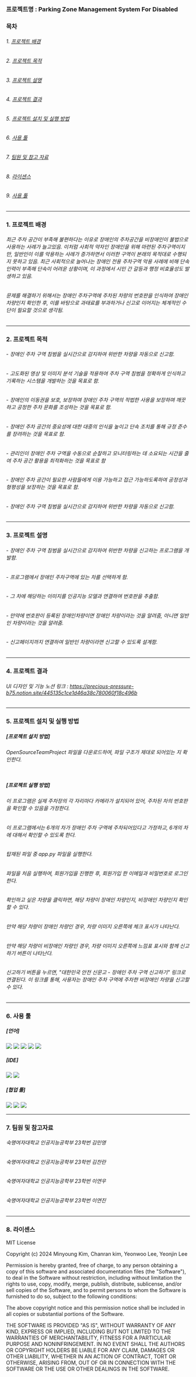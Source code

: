 <h3>프로젝트명 : Parking Zone Management System For Disabled</h3>

<h3>목차</h3>

###### 1. [프로젝트 배경](#-프로젝트-배경)
###### 2. [프로젝트 목적](#-프로젝트-목적)
###### 3. [프로젝트 설명](#-프로젝트-설명)
###### 4. [프로젝트 결과](#-프로젝트-결과)
###### 5. [프로젝트 설치 및 실행 방법](#-프로젝트-설치-및-실행-방법)
###### 6. [사용 툴](#사용-툴)
###### 7. [팀원 및 참고 자료](#-팀원-및-참고-자료)
###### 8. [라이센스](#-라이센스)
###### 9. [사용 툴](#-사용-툴)

---


<h3>1. 프로젝트 배경</h3>
  
###### 최근 주차 공간이 부족해 불편하다는 이유로 장애인의 주차공간을 비장애인이 불법으로 사용하는 사례가 늘고있음. 이처럼 사회적 약자인 장애인을 위해 마련된 주차구역이지만, 일반인이 이를 악용하는 사례가 증가하면서 이러한 구역이 본래의 목적대로 수행되지 못하고 있음. 최근 사회적으로 늘어나는 장애인 전용 주차구역 악용 사례에 비해 단속 인력이 부족해 단속이 어려운 상황이며, 이 과정에서 시민 간 갈등과 행정 비효율성도 발생하고 있음.

###### 문제를 해결하기 위해서는 장애인 주차구역에 주차된 차량의 번호판을 인식하여 장애인 차량인지 확인한 후, 이를 바탕으로 과태료를 부과하거나 신고로 이어지는 체계적인 수단이 필요할 것으로 생각됨. 

---

<h3>2. 프로젝트 목적</h3>

###### - 장애인 주차 구역 침범을 실시간으로 감지하여 위반한 차량을 자동으로 신고함.
###### - 고도화된 영상 및 이미지 분석 기술을 적용하여 주차 구역 침범을 정확하게 인식하고 기록하는 시스템을 개발하는 것을 목표로 함.
###### - 장애인의 이동권을 보호, 보장하며 장애인 주차 구역의 적법한 사용을 보장하며 깨끗하고 공정한 주차 문화를 조성하는 것을 목표로 함.
###### - 장애인 주차 공간의 중요성에 대한 대중의 인식을 높이고 단속 조치를 통해 규정 준수를 장려하는 것을 목표로 함.
###### - 관리인이 장애인 주차 구역을 수동으로 순찰하고 모니터링하는 데 소요되는 시간을 줄여 주차 공간 활용을 최적화하는 것을 목표로 함
###### - 장애인 주차 공간이 필요한 사람들에게 이용 가능하고 접근 가능하도록하여 공정성과 형평성을 보장하는 것을 목표로 함.
###### - 장애인 주차 구역 침범을 실시간으로 감지하여 위반한 차량을 자동으로 신고함.


---

 <h3>3. 프로젝트 설명</h3>

######   - 장애인 주차 구역 침범을 실시간으로 감지하여 위반한 차량을 신고하는 프로그램을 개발함.
######   - 프로그램에서 장애인 주차구역에 있는 차를 선택하게 함.
######   - 그 차에 해당하는 이미지를 인공지능 모델과 연결하여 번호판을 추출함.
######   - 만약에 번호판이 등록된 장애인차량이면 장애인 차량이라는 것을 알려줌, 아니면 일반인 차량이라는 것을 알려줌.
######   - 신고페이지까지 연결하여 일반인 차량이라면 신고할 수 있도록 설계함.

---

<h3>4. 프로젝트 결과</h3>

######  UI 디자인 및 기능 노션 링크 : https://precious-pressure-b75.notion.site/445135c1ce1d46a38c780060f18c496b


---


<h3>5. 프로젝트 설치 및 실행 방법</h3>

##### [프로젝트 설치 방법] <br> 

###### OpenSourceTeamProject 파일을 다운로드하여, 파일 구조가 제대로 되어있는 지 확인한다.<br><br>
  
##### [프로젝트 실행 방법] <br>

######   이 프로그램은 실제 주차장의 각 자리마다 카메라가 설치되어 있어, 주차된 차의 번호판을 확인할 수 있음을 가정한다. 
######   이 프로그램에서는 6개의 차가 장애인 주차 구역에 주차되어있다고 가정하고, 6개의 차에 대해서 확인할 수 있도록 한다. 
######   탑재된 파일 중 app.py 파일을 실행한다. 
######   파일을 처음 실행하여, 회원가입을 진행한 후, 회원가입 한 이메일과 비밀번호로 로그인한다. 
######   확인하고 싶은 차량을 클릭하면, 해당 차량이 장애인 차량인지, 비장애인 차량인지 확인할 수 있다.
######   만약 해당 차량이 장애인 차량인 경우, 차량 이미지 오른쪽에 체크 표시가 나타난다.
######   만약 해당 차량이 비장애인 차량인 경우, 차량 이미지 오른쪽에 느낌표 표시와 함께 신고하기 버튼이 나타난다. 
######   신고하기 버튼을 누르면, "대한민국 안전 신문고 - 장애인 주차 구역 신고하기" 링크로 연결된다. 이 링크를 통해, 사용자는 장애인 주차 구역에 주차한 비장애인 차량을 신고할 수 있다.  

---

<h3>6. 사용 툴</h3>

##### [언어]
<img src="https://img.shields.io/badge/Python-3776AB?style=for-the-badge&logo=Python&logoColor=white"> <img src="https://img.shields.io/badge/Flask-000000?style=for-the-badge&logo=Flask&logoColor=white"> <img src="https://img.shields.io/badge/HTML5-E34F26?style=flat-square&logo=html5&logoColor=white"/> <img src="https://img.shields.io/badge/CSS3-1572B6?style=for-the-badge&logo=CSS3&logoColor=white"> <img src="https://img.shields.io/badge/JavaScript-F7DF1E?style=for-the-badge&logo=JavaScript&logoColor=white">


##### [IDE]
<img src="https://img.shields.io/badge/Visual Studio-5C2D91?style=flat-square&logo=Visual Studio&logoColor=white"/> <img src="https://img.shields.io/badge/Figma-F24E1E?styleat-square&logo=figma&logoColor=white"/>


##### [협업 툴]
<img src="https://img.shields.io/badge/Git-F05032?style=flat-square&logo=git&logoColor=white"/> <img src="https://img.shields.io/badge/GitHub-181717?style=flat-square&logo=GitHub&logoColor=white"/> <img src="https://img.shields.io/badge/Kakao Talk-FFCD00?style=flat-square&logo=kakaotalk&logoColor=white"/>

---

<h3>7. 팀원 및 참고자료</h3>

###### 숙명여자대학교 인공지능공학부 23학번 김민영 <br>
###### 숙명여자대학교 인공지능공학부 23학번 김찬란 <br>
###### 숙명여자대학교 인공지능공학부 23학번 이연우 <br>
###### 숙명여자대학교 인공지능공학부 23학번 이연진 <br>


---

<h3>8. 라이센스</h3>

MIT License

Copyright (c) 2024 Minyoung Kim, Chanran kim, Yeonwoo Lee, Yeonjin Lee

Permission is hereby granted, free of charge, to any person obtaining a copy
of this software and associated documentation files (the "Software"), to deal
in the Software without restriction, including without limitation the rights
to use, copy, modify, merge, publish, distribute, sublicense, and/or sell
copies of the Software, and to permit persons to whom the Software is
furnished to do so, subject to the following conditions:

The above copyright notice and this permission notice shall be included in all
copies or substantial portions of the Software.

THE SOFTWARE IS PROVIDED "AS IS", WITHOUT WARRANTY OF ANY KIND, EXPRESS OR
IMPLIED, INCLUDING BUT NOT LIMITED TO THE WARRANTIES OF MERCHANTABILITY,
FITNESS FOR A PARTICULAR PURPOSE AND NONINFRINGEMENT. IN NO EVENT SHALL THE
AUTHORS OR COPYRIGHT HOLDERS BE LIABLE FOR ANY CLAIM, DAMAGES OR OTHER
LIABILITY, WHETHER IN AN ACTION OF CONTRACT, TORT OR OTHERWISE, ARISING FROM,
OUT OF OR IN CONNECTION WITH THE SOFTWARE OR THE USE OR OTHER DEALINGS IN THE
SOFTWARE.



